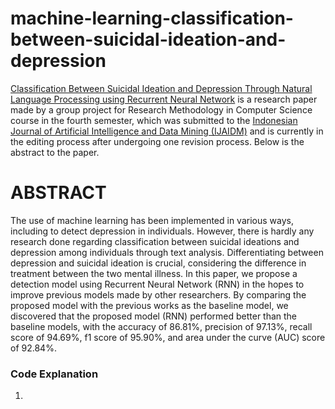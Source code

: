 # machine-learning-classification-between-suicidal-ideation-and-depression

[Classification Between Suicidal Ideation and Depression Through Natural Language Processing using Recurrent Neural Network](https://github.com/rhe-naldy/machine-learning-classification-between-suicidal-ideation-and-depression/blob/main/Classification%20Between%20Suicidal%20Ideation%20and%20Depression%20Through%20Natural%20Language%20Processing%20Using%20Recurrent%20Neural%20Network.pdf) is a research paper made by a group project for Research Methodology in Computer Science course in the fourth semester, which was submitted to the [Indonesian Journal of Artificial Intelligence and Data Mining (IJAIDM)](https://ejournal.uin-suska.ac.id/index.php/IJAIDM/index) and is currently in the editing process after undergoing one revision process. Below is the abstract to the paper.

# ABSTRACT
The use of machine learning has been implemented in various ways, including to detect depression in individuals. However, there is hardly any research done regarding classification between suicidal ideations and depression among individuals through text analysis. Differentiating between depression and suicidal ideation is crucial, considering the difference in treatment between the two mental illness. In this paper, we propose a detection model using Recurrent Neural Network (RNN) in the hopes to improve previous models made by other researchers. By comparing the proposed model with the previous works as the baseline model, we discovered that the proposed model (RNN) performed better than the baseline models, with the accuracy of 86.81%, precision of 97.13%, recall score of 94.69%, f1 score of 95.90%, and area under the curve (AUC) score of 92.84%.

### Code Explanation
1. 
